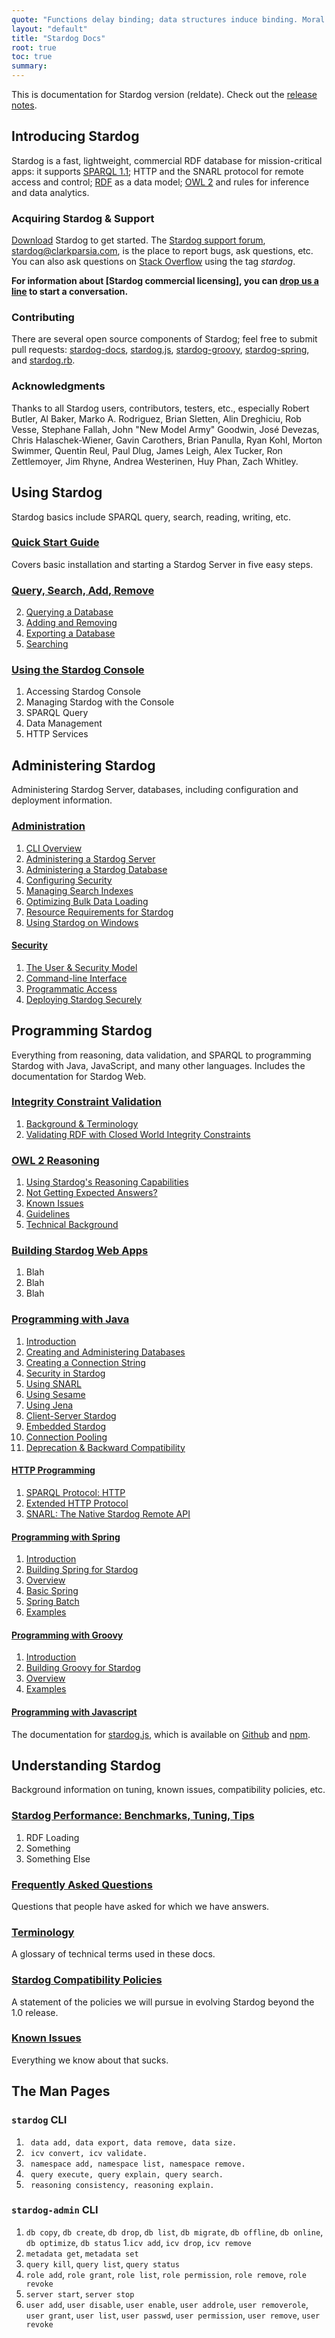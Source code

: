 ```yaml
---
quote: "Functions delay binding; data structures induce binding. Moral: Structure data late in the programming process."
layout: "default"
title: "Stardog Docs"
root: true
toc: true
summary: 
---
```


This is documentation for Stardog <t>version</t> (<t>reldate</t>). Check
out the [release notes](/RELEASE_NOTES.txt).

## Introducing Stardog

Stardog is a fast, lightweight, commercial RDF
database for mission-critical apps: it supports [SPARQL
1.1](http://www.w3.org/TR/2012/WD-sparql11-query-20120105/); HTTP
and the SNARL protocol for remote access and control;
[RDF](http://www.w3.org/RDF/) as a data model; [OWL
2](http://www.w3.org/TR/owl2-overview/) and rules for inference and data
analytics.

### Acquiring Stardog & Support

[Download](http://stardog.com/dl/) Stardog to get started. The [Stardog support forum](https://groups.google.com/a/clarkparsia.com/group/stardog/about),
<a href="mailto:stardog@clarkparsia.com">stardog@clarkparsia.com</a>, is the place
to report bugs, ask questions, etc. You can also ask questions on [Stack
Overflow](http://stackoverflow.com/) using the tag *stardog*.

**For information about [Stardog commercial licensing], you can [drop us a line](mailto:sales@clarkparsia.com) to start a conversation.**

### Contributing

There are several open source components of Stardog; feel free to submit
pull requests: [stardog-docs](https://github.com/clarkparsia/stardog-docs), [stardog.js](https://github.com/clarkparsia/stardog.js), [stardog-groovy](https://github.com/clarkparsia/stardog-groovy), [stardog-spring](https://github.com/clarkparsia/stardog-spring), and [stardog.rb](https://github.com/antoniogarrote/stardog-rb).

### Acknowledgments

Thanks to all Stardog users, contributors, testers, etc., especially Robert Butler, Al Baker, Marko A. Rodriguez, Brian Sletten, Alin Dreghiciu, Rob Vesse, Stephane
Fallah, John "New Model Army" Goodwin, José Devezas, Chris
Halaschek-Wiener, Gavin Carothers, Brian Panulla, Ryan Kohl, Morton
Swimmer, Quentin Reul, Paul Dlug, James Leigh, Alex Tucker, Ron
Zettlemoyer, Jim Rhyne, Andrea Westerinen, Huy Phan, Zach Whitley.

## Using Stardog 

Stardog basics include SPARQL query, search, reading, writing, etc.

### [Quick Start Guide](/quick-start/)

Covers basic installation and starting a Stardog Server in five easy steps.

### [Query, Search, Add, Remove](/using/)
2.  [Querying a Database](/using/#query)
3.  [Adding and Removing](/using/#add-remove)
4.  [Exporting a Database](/using/#export)
5.  [Searching](/using/#search)

### [Using the Stardog Console](/console/)
1. Accessing Stardog Console
1. Managing Stardog with the Console
1. SPARQL Query
1. Data Management
1. HTTP Services

## Administering Stardog

Administering Stardog Server, databases, including configuration and deployment information.

### [Administration](/admin/)
1.  [CLI Overview](/admin/#cli)
2.  [Administering a Stardog Server](/admin/#admin-server)
3.  [Administering a Stardog Database](/admin/#admin-db)
4.  [Configuring Security](/admin/#security)
5.  [Managing Search Indexes](/admin/#search)
6.  [Optimizing Bulk Data Loading](/admin/#optimizing-bulk-load)
7.  [Resource Requirements for Stardog](/admin/#resource-requirements)
8.  [Using Stardog on Windows](/admin/#using-windows)

#### [Security](/security)

1.  [The User & Security Model](/security/#model)
2.  [Command-line Interface](/security/#cli)
3.  [Programmatic Access](/security/#api)
4.  [Deploying Stardog Securely](/security/#deployment)

## Programming Stardog

Everything from reasoning, data validation, and SPARQL to programming Stardog with Java, JavaScript, and many other languages. Includes the documentation for Stardog Web.

### [Integrity Constraint Validation](/icv)
1.  [Background & Terminology](/sdp/#intro)
2.  [Validating RDF with Closed World Integrity Constraints](/sdp/#validation)

### [OWL 2 Reasoning](/owl2)
1.  [Using Stardog's Reasoning Capabilities](/owl2/#reasoning)
2.  [Not Getting Expected Answers?](/owl2/#trouble)
3.  [Known Issues](/owl2/#issues)
4.  [Guidelines](/owl2/#guidelines)
5.  [Technical Background](/owl2/#query)

### [Building Stardog Web Apps](/web/)

1. Blah
1. Blah
1. Blah

### [Programming with Java](/java/)

1.  [Introduction](/java/#intro)
2.  [Creating and Administering Databases](/java/#admin)
3.  [Creating a Connection String](/java/#connection)
4.  [Security in Stardog](/java/#security)
5.  [Using SNARL](/java/#snarl)
6.  [Using Sesame](/java/#sesame)
7.  [Using Jena](/java/#jena)
8.  [Client-Server Stardog](/java/#client-server)
9.  [Embedded Stardog](/java/#embed)
10. [Connection Pooling](/java/#pool)
11. [Deprecation & Backward Compatibility](/java/#deprecation)

#### [HTTP Programming](/http/)

1.  [SPARQL Protocol: HTTP](/network/#http)
2.  [Extended HTTP Protocol](/network/#extended-http)
3.  [SNARL: The Native Stardog Remote API](/network/#snarl)

#### [Programming with Spring](/spring)

1.  [Introduction](/spring/#intro)
2.  [Building Spring for Stardog](/spring/#building)
3.  [Overview](/spring/#overview)
4.  [Basic Spring](/spring/#basic)
5.  [Spring Batch](/spring/#batch)
6.  [Examples](/spring/#examples)

#### [Programming with Groovy](/groovy/)

1.  [Introduction](/groovy/#intro)
2.  [Building Groovy for Stardog](/groovy/#building)
3.  [Overview](/groovy/#overview)
4.  [Examples](/groovy/#examples)

#### [Programming with Javascript](http://clarkparsia.github.io/stardog.js/)

The documentation for [stardog.js](http://clarkparsia.github.io/stardog.js), which is available on [Github](https://github.com/clarkparsia/stardog.js) and [npm]().

## Understanding Stardog

Background information on tuning, known issues, compatibility policies, etc.

### [Stardog Performance: Benchmarks, Tuning, Tips](/performance)
1. RDF Loading
1. Something
1. Something Else

### [Frequently Asked Questions](/faq)
Questions that people have asked for which we have answers.

### [Terminology](/terms/)
A glossary of technical terms used in these docs.

### [Stardog Compatibility Policies](/compatibility/)
A statement of the policies we will pursue in evolving Stardog beyond
the 1.0 release.

### [Known Issues](/known-issues)
Everything we know about that sucks.

## The Man Pages

### `stardog` CLI

1. ` data add, data export, data remove, data size.`
1. ` icv convert, icv validate.`
1. ` namespace add, namespace list, namespace remove.`
1. ` query execute, query explain, query search.`
1. ` reasoning consistency, reasoning explain.`

### `stardog-admin` CLI

1. `db copy`, `db create`, `db drop`, `db list`, `db migrate`, `db offline`, `db online`, `db optimize`, `db status`
1.`icv add`, `icv drop`, `icv remove`
1. `metadata get`, `metadata set`
1. `query kill`, `query list`, `query status`
1. `role add`, `role grant`, `role list`, `role permission`, `role remove`, `role revoke`
1. `server start`, `server stop`
1. `user add`, `user disable`, `user enable`, `user addrole`, `user removerole`, `user grant`, `user list`, `user passwd`, `user permission`, `user remove`, `user revoke`

